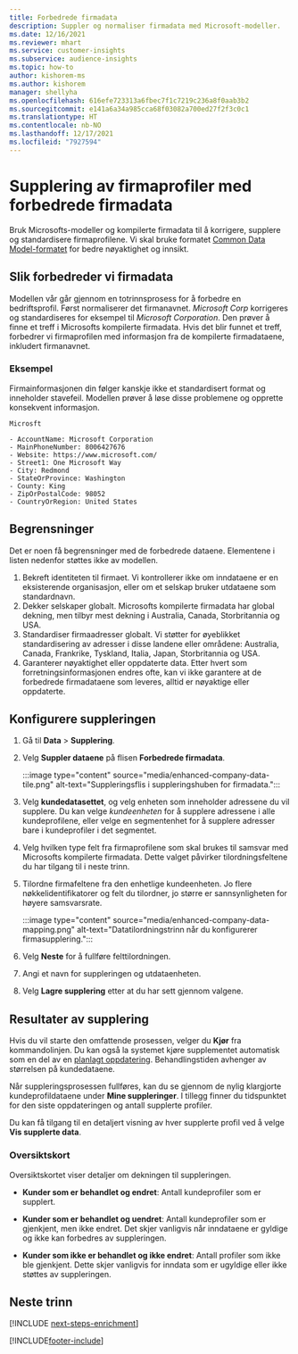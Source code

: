```yaml
---
title: Forbedrede firmadata
description: Suppler og normaliser firmadata med Microsoft-modeller.
ms.date: 12/16/2021
ms.reviewer: mhart
ms.service: customer-insights
ms.subservice: audience-insights
ms.topic: how-to
author: kishorem-ms
ms.author: kishorem
manager: shellyha
ms.openlocfilehash: 616efe723313a6fbec7f1c7219c236a8f0aab3b2
ms.sourcegitcommit: e141a6a34a985cca68f03082a700ed27f2f3c0c1
ms.translationtype: HT
ms.contentlocale: nb-NO
ms.lasthandoff: 12/17/2021
ms.locfileid: "7927594"
---
```

# <a name="enrichment-of-company-profiles-with-enhanced-company-data"></a>Supplering av firmaprofiler med forbedrede firmadata

Bruk Microsofts-modeller og kompilerte firmadata til å korrigere, supplere og standardisere firmaprofilene. Vi skal bruke formatet [Common Data Model-formatet](/common-data-model/schema/core/applicationcommon/account) for bedre nøyaktighet og innsikt.

## <a name="how-we-enhance-company-data"></a>Slik forbedreder vi firmadata

Modellen vår går gjennom en totrinnsprosess for å forbedre en bedriftsprofil. Først normaliserer det firmanavnet. *Microsoft Corp* korrigeres og standardiseres for eksempel til *Microsoft Corporation*. Den prøver å finne et treff i Microsofts kompilerte firmadata. Hvis det blir funnet et treff, forbedrer vi firmaprofilen med informasjon fra de kompilerte firmadataene, inkludert firmanavnet.


### <a name="example"></a>Eksempel

Firmainformasjonen din følger kanskje ikke et standardisert format og inneholder stavefeil. Modellen prøver å løse disse problemene og opprette konsekvent informasjon.

```Input
Microsft
```

```Output
- AccountName: Microsoft Corporation
- MainPhoneNumber: 8006427676
- Website: https://www.microsoft.com/
- Street1: One Microsoft Way
- City: Redmond
- StateOrProvince: Washington
- County: King
- ZipOrPostalCode: 98052
- CountryOrRegion: United States
```

## <a name="limitations"></a>Begrensninger

Det er noen få begrensninger med de forbedrede dataene. Elementene i listen nedenfor støttes ikke av modellen.

1.  Bekreft identiteten til firmaet. Vi kontrollerer ikke om inndataene er en eksisterende organisasjon, eller om et selskap bruker utdataene som standardnavn.
2.  Dekker selskaper globalt. Microsofts kompilerte firmadata har global dekning, men tilbyr mest dekning i Australia, Canada, Storbritannia og USA.
3.  Standardiser firmaadresser globalt. Vi støtter for øyeblikket standardisering av adresser i disse landene eller områdene: Australia, Canada, Frankrike, Tyskland, Italia, Japan, Storbritannia og USA.
4.  Garanterer nøyaktighet eller oppdaterte data. Etter hvert som forretningsinformasjonen endres ofte, kan vi ikke garantere at de forbedrede firmadataene som leveres, alltid er nøyaktige eller oppdaterte.

## <a name="configure-the-enrichment"></a>Konfigurere suppleringen

1. Gå til **Data** > **Supplering**.

1. Velg **Suppler dataene** på flisen **Forbedrede firmadata**.

   :::image type="content" source="media/enhanced-company-data-tile.png" alt-text="Suppleringsflis i suppleringshuben for firmadata.":::

1. Velg **kundedatasettet**, og velg enheten som inneholder adressene du vil supplere. Du kan velge *kundeenheten* for å supplere adressene i alle kundeprofilene, eller velge en segmentenhet for å supplere adresser bare i kundeprofiler i det segmentet.

1. Velg hvilken type felt fra firmaprofilene som skal brukes til samsvar med Microsofts kompilerte firmadata. Dette valget påvirker tilordningsfeltene du har tilgang til i neste trinn.

1.  Tilordne firmafeltene fra den enhetlige kundeenheten. Jo flere nøkkelidentifikatorer og felt du tilordner, jo større er sannsynligheten for høyere samsvarsrate.

    :::image type="content" source="media/enhanced-company-data-mapping.png" alt-text="Datatilordningstrinn når du konfigurerer firmasupplering.":::

1. Velg **Neste** for å fullføre felttilordningen.

1. Angi et navn for suppleringen og utdataenheten.

1. Velg **Lagre supplering** etter at du har sett gjennom valgene.

## <a name="enrichment-results"></a>Resultater av supplering

Hvis du vil starte den omfattende prosessen, velger du **Kjør** fra kommandolinjen. Du kan også la systemet kjøre supplementet automatisk som en del av en [planlagt oppdatering](system.md#schedule-tab). Behandlingstiden avhenger av størrelsen på kundedataene.

Når suppleringsprosessen fullføres, kan du se gjennom de nylig klargjorte kundeprofildataene under **Mine suppleringer**. I tillegg finner du tidspunktet for den siste oppdateringen og antall supplerte profiler.

Du kan få tilgang til en detaljert visning av hver supplerte profil ved å velge **Vis supplerte data**.

### <a name="overview-card"></a>Oversiktskort

Oversiktskortet viser detaljer om dekningen til suppleringen. 

* **Kunder som er behandlet og endret**: Antall kundeprofiler som er supplert.

* **Kunder som er behandlet og uendret**: Antall kundeprofiler som er gjenkjent, men ikke endret. Det skjer vanligvis når inndataene er gyldige og ikke kan forbedres av suppleringen.

* **Kunder som ikke er behandlet og ikke endret**: Antall profiler som ikke ble gjenkjent. Dette skjer vanligvis for inndata som er ugyldige eller ikke støttes av suppleringen.

## <a name="next-steps"></a>Neste trinn

[!INCLUDE [next-steps-enrichment](../includes/next-steps-enrichment.md)]

[!INCLUDE[footer-include](../includes/footer-banner.md)]
